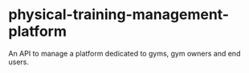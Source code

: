 # physical-training-management-platform
An API to manage a platform dedicated to gyms, gym owners and end users.
